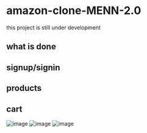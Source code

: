 # amazon-clone-MENN-2.0
this project is still under development
## what is done 
## signup/signin
## products
## cart

![image](https://github.com/EssamKonafa/amazon-clone-MENN-2.0/assets/128749610/6757562b-b939-47cf-8b58-7fb5b834c931)
![image](https://github.com/EssamKonafa/amazon-clone-MENN-2.0/assets/128749610/cf8a3029-831f-4b9a-8819-558c55e906bb)
![image](https://github.com/EssamKonafa/amazon-clone-MENN-2.0/assets/128749610/19aecfa1-9b65-4b21-88a4-317111044beb)
